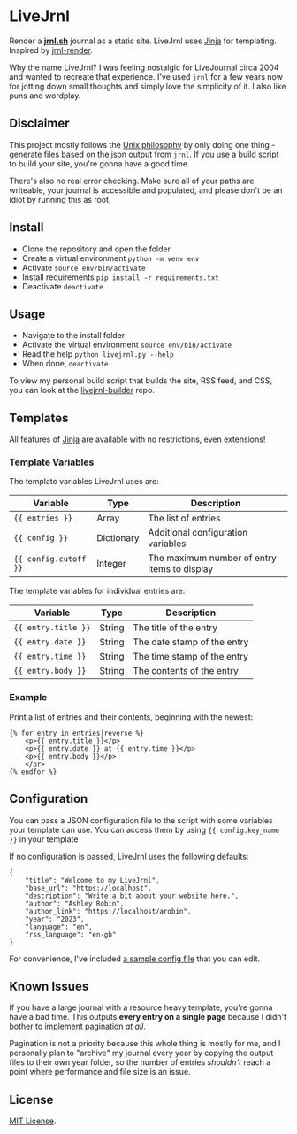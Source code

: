 # LiveJrnl

Render a [**jrnl.sh**](https://jrnl.sh) journal as a static site. LiveJrnl uses [Jinja](https://github.com/pallets/jinja) for templating. Inspired by [jrnl-render](https://github.com/sloria/jrnl-render).

Why the name LiveJrnl? I was feeling nostalgic for LiveJournal circa 2004 and wanted to recreate that experience. I've used `jrnl` for a few years now for jotting down small thoughts and simply love the simplicity of it. I also like puns and wordplay.

## Disclaimer
This project mostly follows the [Unix philosophy](https://en.wikipedia.org/wiki/Unix_philosophy) by only doing one thing - generate files based on the json output from `jrnl`. If you use a build script to build your site, you're gonna have a good time.

There's also no real error checking. Make sure all of your paths are writeable, your journal is accessible and populated, and please don't be an idiot by running this as root.

## Install

* Clone the repository and open the folder
* Create a virtual environment `python -m venv env`
* Activate `source env/bin/activate`
* Install requirements `pip install -r requirements.txt`
* Deactivate `deactivate`

## Usage
* Navigate to the install folder
* Activate the virtual environment `source env/bin/activate`
* Read the help `python livejrnl.py --help`
* When done, `deactivate`

To view my personal build script that builds the site, RSS feed, and CSS, you can look at the [livejrnl-builder](https://github.com/graskaas/livejrnl-builder) repo.

## Templates

All features of [Jinja](https://github.com/pallets/jinja) are available with no restrictions, even extensions!

### Template Variables

The template variables LiveJrnl uses are:

| Variable              | Type       | Description                                  |
| --------------------- | ---------- | -------------------------------------------- |
| `{{ entries }}`       | Array      | The list of entries                          |
| `{{ config }}`        | Dictionary | Additional configuration variables           |
| `{{ config.cutoff }}` | Integer    | The maximum number of entry items to display |

The template variables for individual entries are:

| Variable            | Type   | Description                 |
| ------------------- | ------ | --------------------------- |
| `{{ entry.title }}` | String | The title of the entry      |
| `{{ entry.date }}`  | String | The date stamp of the entry |
| `{{ entry.time }}`  | String | The time stamp of the entry |
| `{{ entry.body }}`  | String | The contents of the entry   |

### Example

Print a list of entries and their contents, beginning with the newest:

```
{% for entry in entries|reverse %}
	<p>{{ entry.title }}</p>
	<p>{{ entry.date }} at {{ entry.time }}</p>
	<p>{{ entry.body }}</p>
	</br>
{% endfor %}
```

## Configuration

You can pass a JSON configuration file to the script with some variables your template can use.
You can access them by using `{{ config.key_name }}` in your template

If no configuration is passed, LiveJrnl uses the following defaults:

```
{
	"title": "Welcome to my LiveJrnl",
	"base_url": "https://localhost",
	"description": "Write a bit about your website here.",
	"author": "Ashley Robin",
	"author_link": "https://localhost/arobin",
	"year": "2023",
	"language": "en",
	"rss_language": "en-gb"
}
```

For convenience, I've included [a sample config file](config.json.sample) that you can edit.

## Known Issues

If you have a large journal with a resource heavy template, you're gonna have a bad time. This outputs **every entry on a single page** because I didn't bother to implement pagination *at all*.

Pagination is not a priority because this whole thing is mostly for me, and I personally plan to "archive" my journal every year by copying the output files to their own year folder, so the number of entries *shouldn't* reach a point where performance and file size is an issue.

## License

[MIT License](LICENSE).
